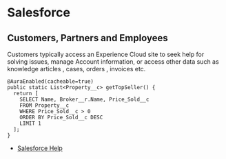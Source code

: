 # Salesforce

## Customers, Partners and Employees

Customers typically access an Experience Cloud site to seek help for solving issues, manage Account information, or access other data such as knowledge articles , cases, orders , invoices etc.

```apex
@AuraEnabled(cacheable=true)
public static List<Property__c> getTopSeller() {
  return [
    SELECT Name, Broker__r.Name, Price_Sold__c
    FROM Property__c
    WHERE Price_Sold__c > 0
    ORDER BY Price_Sold__c DESC
    LIMIT 1
  ];
}
```

- [Salesforce Help]

<!--
  https://d.la1-c1cs-ia7.salesforceliveagent.com/chat/rest/Visitor/Settings.jsonp?Settings.prefix=Visitor&Settings.buttonIds=[573DR0000008fyP]&Settings.updateBreadcrumb=1&callback=embedded_svc.liveAgentAPI.connection.handlePing&deployment_id=572DR0000008f7s&org_id=00DDR000000qERv&version=48
-->

[Salesforce Help]: https://help.salesforce.com/s/
[Salesforce Field Service]: https://help.salesforce.com/s/articleView?id=sf.fs_overview.htm&type=5
[Salesforce Standard Objects]: https://help.salesforce.com/s/articleView?id=sf.fs_overview.htm&type=5
[Salesforce Lightning Data Model]: https://forcewinds.wordpress.com/2020/07/09/absolute-basics-of-salesforce-field-service-lightning-data-model/
[Salesforce Administrator Certification Prep]: https://trailhead.salesforce.com/content/learn/trails/administrator-certification-prep
[Salesforce Standard Objects]: https://developer.salesforce.com/docs/atlas.en-us.object_reference.meta/object_reference/sforce_api_objects_list.htm
[Google Search]: https://www.google.com/search?q=salesforce+standard+objects
[webassessor]: https://www.webassessor.com/wa.do?page=defaultLogin
[salesforce-custom-objects]: https://www.bacancytechnology.com/blog/salesforce-custom-objects#:~:text=Standard%20objects%20are%20designed%20to,Campaign
